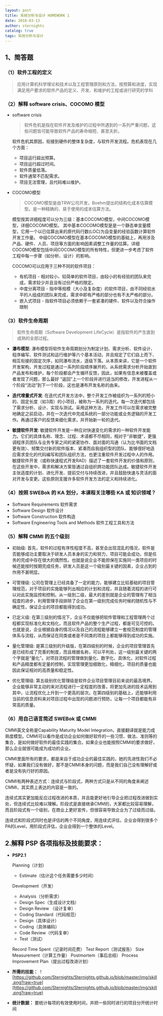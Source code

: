 ```yaml
---
layout: post
title: 系统分析与设计 HOMEWORK 1
date: 2018-03-13
author: sternights
catalog: true
tags: 系统分析与设计
---
```


## 1、简答题

### （1）软件工程的定义 
  >应用计算机科学理论和技术以及工程管理原则和方法，按预算和进度，实现满足用户要求的软件产品的定义、开发、和维护的工程或进行研究的学科

### （2）解释 software crisis、COCOMO 模型
  - software crisis
    >软件危机是指在软件开发及维护的过程中所遇到的一系列严重问题，这些问题皆可能导致软件产品的寿命缩短、甚至夭折。

    软件危机其原因，衔接到硬件的整体复杂度，与软件开发流程。危机表现在几个方面：
    - 项目运行超出预算。
    - 项目运行超过时间。
    - 软件质量低落。
    - 软件通常不匹配需求。
    - 项目无法管理，且代码难以维护。
    
  - COCOMO模型
    >COCOMO模型是由TRW公司开发，Boehm提出的结构化成本估算模型。是一种精确的、易于使用的成本估算方法。

    模型按其详细程度可以分为三级：基本COCOMO模型，中间COCOMO模型，详细COCOMO模型。
    其中基本COCOMO模型是是一个静态单变量模型，它用一个以已估算出来的原代码行数(LOC)为自变量的经验函数计算软件开发工作量。
    中级COCOMO模型在基本COCOMO模型的基础上，再用涉及产品、硬件、人员、项目等方面的影响因素调整工作量的估算。详细COCOMO模型包括中间COCOMO模型的所有特性，但更进一步考虑了软件工程中每一步骤（如分析、设计）的影响。
    
    COCOMO可以应用于三种不同的软件项目：
    - 有机项目 - 相对较小、较简单的软件项目，由较小的有经验的团队来完成，需求较少并且没有过份严格的限定。
    - 中度分离项目 - 指中等规模（大小及复杂度）的软件项目，由不同经验水平的人组成的团队来完成，需求中即有严格的部分也有不太严格的部分。
    - 嵌入式项目 - 指软件项目必须依赖于一套紧凑的硬件、软件以及符合操作限制
    
### （3）软件生命周期
  >软件生命周期（Software Development LifeCycle）是指软件的产生直到成熟的全部过程。
  
  - **瀑布模型**: 瀑布模型将软件生命周期划分为制定计划、需求分析、软件设计、程序编写、软件测试和运行维护等六个基本活动，并且规定了它们自上而下、相互衔接的固定次序，如同瀑布流水，逐级下落。从本质来讲，它是一个软件开发架构，开发过程是通过一系列阶段顺序展开的，从系统需求分析开始直到产品发布和维护，每个阶段都会产生循环反馈，因此，如果有信息未被覆盖或者发现了问题，那么最好 “返回”上一个阶段并进行适当的修改，开发进程从一个阶段“流动”到下一个阶段，这也是瀑布开发名称的由来。
  
  - **迭代增量式开发**: 在迭代式开发方法中，整个开发工作被组织为一系列的短小的、固定长度（如3周）的小项目，被称为一系列的迭代。每一次迭代都包括了需求分析、设计、实现与测试。采用这种方法，开发工作可以在需求被完整地确定之前启动，并在一次迭代中完成系统的一部分功能或业务逻辑的开发工作。再通过客户的反馈来细化需求，并开始新一轮的迭代。

  - **敏捷软件开发**: 敏捷软件开发是一种应对快速变化的需求的一种软件开发能力。它们的具体名称、理念、过程、术语都不尽相同，相对于“非敏捷”，更强调程序员团队与业务专家之间的紧密协作、面对面的沟通（认为比书面的文档更有效）、频繁交付新的软件版本、紧凑而自我组织型的团队、能够很好地适应需求变化的代码编写和团队组织方法，也更注重软件开发过程中人的作用。敏捷软件开发（或称快速程式开发RAD）描述了一套软件开发的价值和原则，在这些开发中，需求和解决方案皆通过自组织跨功能团队达成。敏捷软件开发主张适度的计划、进化开发、提前交付与持续改进，并且鼓励快速与灵活的面对开发与变更。这些原则支援许多软件开发方法的定义和持续进化。
    
### （4）按照 SWEBok 的 KA 划分，本课程关注哪些 KA 或 知识领域？
  - Software Requirements 软件需求
  - Software Design 软件设计 
  - Software Construction 软件构造
  - Software Engineering Tools and Methods 软件工程工具和方法 

### （5）解释 CMMI 的五个级别

   - 初始级: 首先，软件的过程有序性程度不高，甚至会出现混乱的情况，软件是否能够成功主要取决于研发人员本身的实力和努力，项目可能会成功，但是任务的完成中存在很大的偶然性。也就是说企业不能担保在实施同一类项目的时候还能按时按期完成任务，研发人员是这一个级别最关键的因素，企业占到的作用不甚明显。

   - 可管理级: 公司在管理上已经具备了一定的能力，能够建立比较基础的项目管理规范，对于项目的实施能够列出相应的计划和流程，并且随着流程的进行可以对此实施监控和控制。从一级到二级，最大的差别就是企业的管理有了相当程度的进步，利用管理手段排除了企业在第一级别完成任务时候的随机性与不确定性，保证企业的项目都能得到成功。

   - 已定义级: 在第三级别的情况下，企业不仅能够把软件管理和工程管理两个过程都实现标准化和文档化，而且软件产品的整个生产过程，都是可见可控的。也就是说，企业根据自身的情况以及自己的流程能够建立一套规范制度的管理体系与流程，从而保证在同类或者是不同类的项目上都能够得到成功的实施。

   - 量化管理级: 是第三级别的升级版，在第四级别的时候，企业的项目管理首先是已经形成了完善的制度，而且根据名称，可以平判处，这一级别最关键的两个字就是“量化”。对项目流程的管理做到量化、数字化、具体化，对软件过程和产品精度都有定量的控制，实现管理更加细致化，精细化，项目的质量也能因此保证相对的高质量和稳定性。

   - 优化管理级: 第五级别优化管理级是软件企业项目管理目前来说的最高境界。企业能够非常主动的来对流程进行一定程度的改善，将更加先进的技术运用到其中，让流程优化上升到一个更高的层次。在第四级别的基础上，还能够利用当前的信息资料来对项目过程中出现的问题进行预防，让每一个项目都能有非常高的质量。
  
### （6）用自己语言简述 SWEBok 或 CMMI
   CMMI英文全称是Capability Maturity Model Integration，直接翻译就是能力成熟度模型。CMMI可以看作是成功企业如何做好软件的一些习惯、做法、准则等的集合，是如何做好软件的最佳实践的集合。如果企业也能按照CMMI的要求做好，那么企业就很可能成为成功的企业。
   
   CMMI里面所有的要求，都是来自于成功企业的最佳实践的，她的先进性我们不必怀疑，如果我们没有做好，那不是CMMI本身的问题，而是我们自己没有理解好或者是没有执行好的原因。
   
   CMMI有两种表述方式：连续式与阶段式，两种方式只是从不同的角度来阐述CMMI，其实质上表达的内容是一致的。
   
   连续式其实更加能反应过程改进的本质，并且能更好地引导企业把过程改进做到实处，但连续式比较难以理解。阶段式是直接继承CMM的，大家都比较容易理解，而且阶段式有一个级别，在商业上更好宣传，但很容易导致企业为了过级而过级。
   
   连续式和阶段式同时也是评估的两个不同角度，用连续式评估，企业会得到很多个PA的Level，用阶段式评估，企业会得到一个整体的Level。  

## 2.解释 PSP 各项指标及技能要求：

  - **PSP2.1**

    Planning（计划）
    - Estimate（估计这个任务需要多少时间）

    Development（开发）
    - Analysis（分析需求）
    - Design Spec（生成设计文档）
    - Design Review （设计复审）
    - Coding Standard（代码规范）
    - Design（具体设计）
    - Coding（具体编码）
    - Code Review（代码复审）
    - Test（测试）
  
    Record Time Spent（记录时间花费）
    Test Report（测试报告）
    Size Measurement（计算工作量）
    Postmortem（事后总结）
    Process Improvement Plan（提出过程改进计划）
  
  - **所需的技能：**
  ![https://github.com/Sternights/Sternights.github.io/blob/master/img/skill.png?raw=true](https://github.com/Sternights/Sternights.github.io/blob/master/img/skill.png?raw=true)
  
  - **统计数据：**
    要统计每项的有效使用时间，并把一些同时进行的项目分开统计时间
